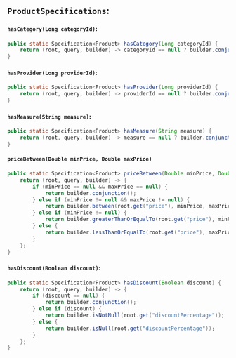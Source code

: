 ## `ProductSpecifications`:
#### `hasCategory(Long categoryId)`:
```java
public static Specification<Product> hasCategory(Long categoryId) {  
    return (root, query, builder) -> categoryId == null ? builder.conjunction() : builder.equal(root.get("categoryId"), categoryId);  
}
```
#### `hasProvider(Long providerId)`:
```java
public static Specification<Product> hasProvider(Long providerId) {  
    return (root, query, builder) -> providerId == null ? builder.conjunction() : builder.equal(root.get("providerId"), providerId);  
}
```
#### `hasMeasure(String measure)`:
```java
public static Specification<Product> hasMeasure(String measure) {  
    return (root, query, builder) -> measure == null ? builder.conjunction() : builder.equal(root.get("measures"), measure);  
}
```
#### `priceBetween(Double minPrice, Double maxPrice)`
```java
public static Specification<Product> priceBetween(Double minPrice, Double maxPrice) {  
    return (root, query, builder) -> {  
        if (minPrice == null && maxPrice == null) {  
            return builder.conjunction();  
        } else if (minPrice != null && maxPrice != null) {  
            return builder.between(root.get("price"), minPrice, maxPrice);  
        } else if (minPrice != null) {  
            return builder.greaterThanOrEqualTo(root.get("price"), minPrice);  
        } else {  
            return builder.lessThanOrEqualTo(root.get("price"), maxPrice);  
        }  
    };  
}
```
#### `hasDiscount(Boolean discount)`:
```java
public static Specification<Product> hasDiscount(Boolean discount) {  
    return (root, query, builder) -> {  
        if (discount == null) {  
            return builder.conjunction();  
        } else if (discount) {  
            return builder.isNotNull(root.get("discountPercentage"));  
        } else {  
            return builder.isNull(root.get("discountPercentage"));  
        }  
    };  
}
```